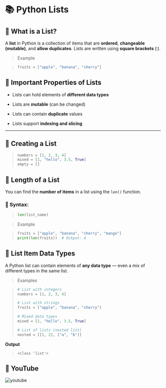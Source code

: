 # 📚 Python Lists

## 🧠 What is a List?

A **list** in Python is a collection of items that are **ordered**, **changeable (mutable)**, and **allow duplicates**. Lists are written using **square brackets `[]`**.

> Example

>```python
>fruits = ["apple", "banana", "cherry"]
>```

## 📌 Important Properties of Lists

- Lists can hold elements of **different data types**

- Lists are **mutable** (can be changed)

- Lists can contain **duplicate** values

- Lists support **indexing and slicing**

___

## 🧪 Creating a List

>```python
>numbers = [1, 2, 3, 4]
>mixed = [1, "hello", 3.5, True]
>empty = []
>```

## 📏 Length of a List

You can find the **number of items** in a list using the `len()` function.

### 🔹 Syntax:
>```python
>len(list_name)
>```

>  Example

>```python
>fruits = ["apple", "banana", "cherry", "mango"]
>print(len(fruits))  # Output: 4
>```

## 🧪 List Item Data Types

A Python list can contain elements of **any data type** — even a mix of different types in the same list.

> Examples

>```python
># List with integers
>numbers = [1, 2, 3, 4]
>
># List with strings
>fruits = ["apple", "banana", "cherry"]
>
># Mixed data types
>mixed = [1, "hello", 3.5, True]
>
># List of lists (nested list)
>nested = [[1, 2], ["a", "b"]]
>```

**Output**

>```
><class 'list'>
>```

## 🎥 YouTube

![youtube]()


